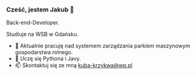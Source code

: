### Cześć, jestem Jakub 👋
Back-end-Developer.

Studiuje na WSB w Gdańsku.

- 🔭 Aktualnie pracuję nad systemem zarządzania parkiem maszynowym gospodarstwa rolnego.
- 🌱 Uczę się Pythona i Javy.
- 📫 Skontaktuj się ze mną kuba-krzykwa@wp.pl
